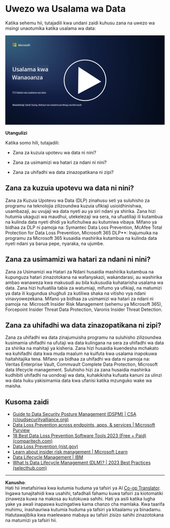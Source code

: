 <!--
CO_OP_TRANSLATOR_METADATA:
{
  "original_hash": "50697add9758e54693442d502d2d5f8a",
  "translation_date": "2025-09-04T00:57:37+00:00",
  "source_file": "7.2 Data security capabilities.md",
  "language_code": "sw"
}
-->
# Uwezo wa Usalama wa Data

Katika sehemu hii, tutajadili kwa undani zaidi kuhusu zana na uwezo wa msingi unaotumika katika usalama wa data:

[![Tazama video](../../translated_images/7-2_placeholder.1f3c39f0c7cfea7ef355438079e171e047a0f79c8dc0b63ad78513b1910f7cdf.sw.png)](https://learn-video.azurefd.net/vod/player?id=0c9fff7c-e17c-4a14-ac3b-69b5a5786f55)

**Utangulizi**

Katika somo hili, tutajadili:

- Zana za kuzuia upotevu wa data ni nini?

- Zana za usimamizi wa hatari za ndani ni nini?

- Zana za uhifadhi wa data zinazopatikana ni zipi?

## Zana za kuzuia upotevu wa data ni nini?

Zana za Kuzuia Upotevu wa Data (DLP) zinahusu seti ya suluhisho za programu na teknolojia zilizoundwa kuzuia ufikiaji usioidhinishwa, usambazaji, au uvujaji wa data nyeti au ya siri ndani ya shirika. Zana hizi hutumia ukaguzi wa maudhui, utekelezaji wa sera, na ufuatiliaji ili kutambua na kulinda data nyeti dhidi ya kufichuliwa au kutumiwa vibaya. Mifano ya bidhaa za DLP ni pamoja na: Symantec Data Loss Prevention, McAfee Total Protection for Data Loss Prevention, Microsoft 365 DLP**: Inajumuika na programu za Microsoft 365 kusaidia mashirika kutambua na kulinda data nyeti ndani ya barua pepe, nyaraka, na ujumbe.

## Zana za usimamizi wa hatari za ndani ni nini?

Zana za Usimamizi wa Hatari za Ndani husaidia mashirika kutambua na kupunguza hatari zinazotokana na wafanyakazi, wakandarasi, au washirika ambao wanaweza kwa makusudi au bila kukusudia kuhatarisha usalama wa data. Zana hizi hufuatilia tabia za watumiaji, mifumo ya ufikiaji, na matumizi ya data ili kugundua shughuli za kutiliwa shaka na vitisho vya ndani vinavyowezekana. Mifano ya bidhaa za usimamizi wa hatari za ndani ni pamoja na: Microsoft Insider Risk Management (sehemu ya Microsoft 365), Forcepoint Insider Threat Data Protection, Varonis Insider Threat Detection.

## Zana za uhifadhi wa data zinazopatikana ni zipi?

Zana za uhifadhi wa data zinajumuisha programu na suluhisho zilizoundwa kusimamia uhifadhi na ufutaji wa data kulingana na sera za uhifadhi wa data za shirika na mahitaji ya kisheria. Zana hizi husaidia kuendesha mchakato wa kuhifadhi data kwa muda maalum na kuifuta kwa usalama inapokuwa haitahitajika tena. Mifano ya bidhaa za uhifadhi wa data ni pamoja na: Veritas Enterprise Vault, Commvault Complete Data Protection, Microsoft data lifecycle management. Suluhisho hizi za zana husaidia mashirika kudhibiti uhifadhi na uondoaji wa data, kuhakikisha kufuata kanuni za ulinzi wa data huku yakisimamia data kwa ufanisi katika mzunguko wake wa maisha.

## Kusoma zaidi

- [Guide to Data Security Posture Management (DSPM) | CSA (cloudsecurityalliance.org)](https://cloudsecurityalliance.org/blog/2023/03/31/the-big-guide-to-data-security-posture-management-dspm/)
- [Data Loss Prevention across endpoints, apps, & services | Microsoft Purview](https://youtu.be/hvqq8L_0kgI)
- [18 Best Data Loss Prevention Software Tools 2023 (Free + Paid) (comparitech.com)](https://www.comparitech.com/data-privacy-management/data-loss-prevention-tools-software/)
- [Data Loss Prevention (nist.gov)](https://tsapps.nist.gov/publication/get_pdf.cfm?pub_id=904672)
- [Learn about insider risk management | Microsoft Learn](https://learn.microsoft.com/purview/insider-risk-management?WT.mc_id=academic-96948-sayoung)
- [Data Lifecycle Management | IBM](https://www.ibm.com/topics/data-lifecycle-management)
- [What Is Data Lifecycle Management (DLM)? | 2023 Best Practices (selecthub.com)](https://www.selecthub.com/big-data-analytics/data-lifecycle-management/)

---

**Kanusho**:  
Hati hii imetafsiriwa kwa kutumia huduma ya tafsiri ya AI [Co-op Translator](https://github.com/Azure/co-op-translator). Ingawa tunajitahidi kwa usahihi, tafadhali fahamu kuwa tafsiri za kiotomatiki zinaweza kuwa na makosa au kutokuwa sahihi. Hati ya asili katika lugha yake ya awali inapaswa kuzingatiwa kama chanzo cha mamlaka. Kwa taarifa muhimu, inashauriwa kutumia huduma ya tafsiri ya kitaalamu ya binadamu. Hatutawajibika kwa maelewano mabaya au tafsiri zisizo sahihi zinazotokana na matumizi ya tafsiri hii.
